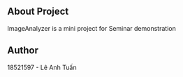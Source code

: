 ## About Project
ImageAnalyzer is a mini project for Seminar demonstration

## Author
18521597 - Lê Anh Tuấn